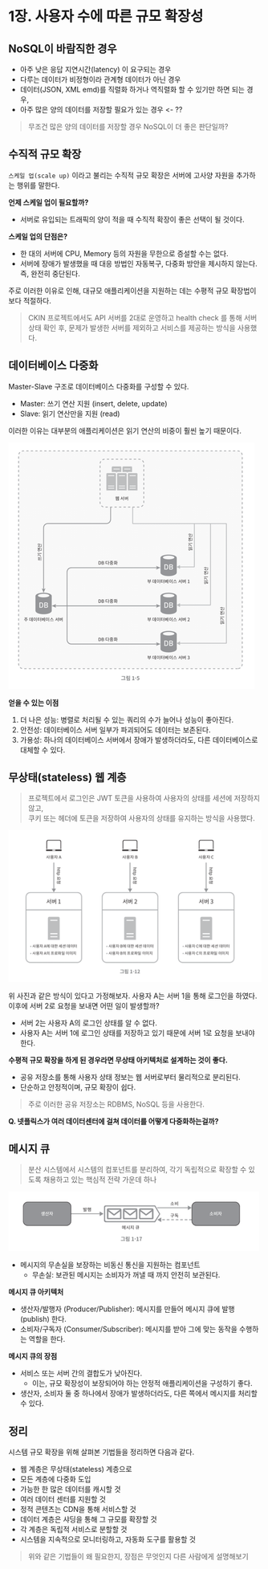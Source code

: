 # 1장. 사용자 수에 따른 규모 확장성

## NoSQL이 바람직한 경우

- 아주 낮은 응답 지연시간(latency) 이 요구되는 경우
- 다루는 데이터가 비정형이라 관계형 데이터가 아닌 경우
- 데이터(JSON, XML emd)를 직렬화 하거나 역직렬화 할 수 있기만 하면 되는 경우,
- 아주 많은 양의 데이터를 저장할 필요가 있는 경우 <- ??

> 무조건 많은 양의 데이터를 저장할 경우 NoSQL이 더 좋은 판단일까?

## 수직적 규모 확장

`스케일 업(scale up)` 이라고 불리는 수직적 규모 확장은 서버에 고사양 자원을 추가하는 행위를 말한다.

**언제 스케일 업이 필요할까?**

- 서버로 유입되는 트래픽의 양이 적을 때 수직적 확장이 좋은 선택이 될 것이다.

**스케일 업의 단점은?**

- 한 대의 서버에 CPU, Memory 등의 자원을 무한으로 증설할 수는 없다.
- 서버에 장애가 발생했을 때 대응 방법인 자동복구, 다중화 방안을 제시하지 않는다. 즉, 완전히 중단된다.

주로 이러한 이유로 인해, 대규모 애플리케이션을 지원하는 데는 수평적 규모 확장법이 보다 적절하다.

> CKIN 프로젝트에서도 API 서버를 2대로 운영하고 health check 를 통해 서버 상태 확인 후, 문제가 발생한 서버를 제외하고 서비스를 제공하는 방식을 사용했다.

## 데이터베이스 다중화

Master-Slave 구조로 데이터베이스 다중화를 구성할 수 있다.

- Master: 쓰기 연산 지원 (insert, delete, update)
- Slave: 읽기 연산만을 지원 (read)

이러한 이유는 대부분의 애플리케이션은 읽기 연산의 비중이 훨씬 높기 때문이다.

![img.png](승조_이미지/db.png)

**얻을 수 있는 이점**

1. 더 나은 성능: 병렬로 처리될 수 있는 쿼리의 수가 늘어나 성능이 좋아진다.
2. 안전성: 데이터베이스 서버 일부가 파괴되어도 데이터는 보존된다.
3. 가용성: 하나의 데이터베이스 서버에서 장애가 발생하더라도, 다른 데이터베이스로 대체할 수 있다.

## 무상태(stateless) 웹 계층

> 프로젝트에서 로그인은 JWT 토큰을 사용하여 사용자의 상태를 세션에 저장하지 않고,  
> 쿠키 또는 헤더에 토큰을 저장하여 사용자의 상태를 유지하는 방식을 사용했다.

![img.png](승조_이미지/stateful.png)

위 사진과 같은 방식이 있다고 가정해보자.
사용자 A는 서버 1을 통해 로그인을 하였다. 이후에 서버 2로 요청을 보내면 어떤 일이 발생할까?

- 서버 2는 사용자 A의 로그인 상태를 알 수 없다.
- 사용자 A는 서버 1에 로그인 상태를 저장하고 있기 때문에 서버 1로 요청을 보내야 한다.

**수평적 규모 확장을 하게 된 경우라면 무상태 아키텍처로 설계하는 것이 좋다.**

- 공유 저장소를 통해 사용자 상태 정보는 웹 서버로부터 물리적으로 분리된다.
- 단순하고 안정적이며, 규모 확장이 쉽다.

> 주로 이러한 공유 저장소는 RDBMS, NoSQL 등을 사용한다.

**Q. 넷플릭스가 여러 데이터센터에 걸쳐 데이터를 어떻게 다중화하는걸까?**


## 메시지 큐

> 분산 시스템에서 시스템의 컴포넌트를 분리하여, 각기 독립적으로 확장할 수 있도록 채용하고 있는 핵심적 전략 가운데 하나

![img.png](승조_이미지/message_queue.png)
- 메시지의 무손실을 보장하는 비동신 통신을 지원하는 컴포넌트
  - 무손실: 보관된 메시지는 소비자가 꺼낼 때 까지 안전히 보관된다.

**메시지 큐 아키텍처**
- 생산자/발행자 (Producer/Publisher): 메시지를 만들어 메시지 큐에 발행(publish) 한다.
- 소비자/구독자 (Consumer/Subscriber): 메시지를 받아 그에 맞는 동작을 수행하는 역할을 한다.

**메시지 큐의 장점**
- 서비스 또는 서버 간의 결합도가 낮아진다. 
  - 이는, 규모 확장성이 보장되어야 하는 안정적 애플리케이션을 구성하기 좋다.
- 생산자, 소비자 둘 중 하나에서 장애가 발생하더라도, 다른 쪽에서 메시지를 처리할 수 있다.

## 정리

시스템 규모 확장을 위해 살펴본 기법들을 정리하면 다음과 같다.

- 웹 계층은 무상태(stateless) 계층으로
- 모든 계층에 다중화 도입
- 가능한 한 많은 데이터를 캐시할 것 
- 여러 데이터 센터를 지원할 것
- 정적 콘텐츠는 CDN을 통해 서비스할 것
- 데이터 계층은 샤딩을 통해 그 규모를 확장할 것
- 각 계층은 독립적 서비스로 분할할 것
- 시스템을 지속적으로 모니터링하고, 자동화 도구를 활용할 것

> 위와 같은 기법들이 왜 필요한지, 장점은 무엇인지 다른 사람에게 설명해보기 